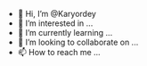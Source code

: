 - 👋 Hi, I’m @Karyordey
- 👀 I’m interested in ...
- 🌱 I’m currently learning ...
- 💞️ I’m looking to collaborate on ...
- 📫 How to reach me ...

<!---
Karyordey/Karyordey is a ✨ special ✨ repository because its `README.md` (this file) appears on your GitHub profile.
You can click the Preview link to take a look at your changes.
--->
